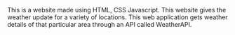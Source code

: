 This is a website made using HTML, CSS Javascript. This website gives the weather update for a variety of locations. This web application gets weather details of that particular area through an API called WeatherAPI.

